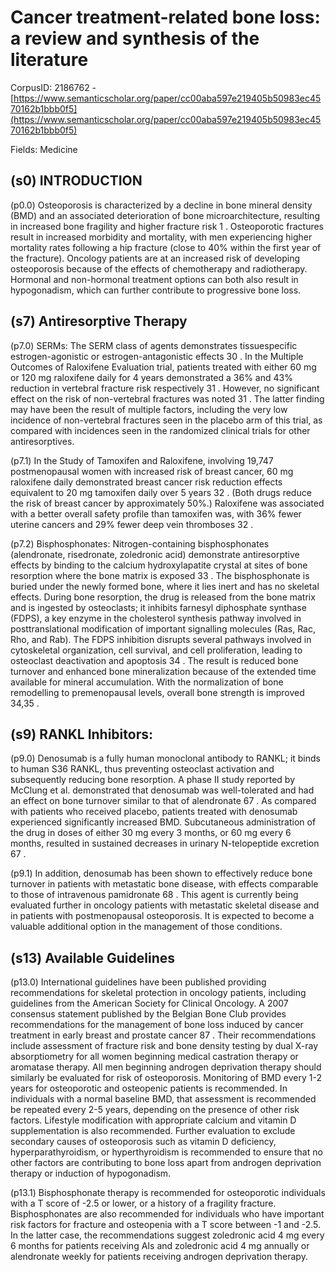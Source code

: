 # Cancer treatment-related bone loss: a review and synthesis of the literature

CorpusID: 2186762 - [https://www.semanticscholar.org/paper/cc00aba597e219405b50983ec4570162b1bbb0f5](https://www.semanticscholar.org/paper/cc00aba597e219405b50983ec4570162b1bbb0f5)

Fields: Medicine

## (s0) INTRODUCTION
(p0.0) Osteoporosis is characterized by a decline in bone mineral density (BMD) and an associated deterioration of bone microarchitecture, resulting in increased bone fragility and higher fracture risk 1 . Osteoporotic fractures result in increased morbidity and mortality, with men experiencing higher mortality rates following a hip fracture (close to 40% within the first year of the fracture). Oncology patients are at an increased risk of developing osteoporosis because of the effects of chemotherapy and radiotherapy. Hormonal and non-hormonal treatment options can both also result in hypogonadism, which can further contribute to progressive bone loss.
## (s7) Antiresorptive Therapy
(p7.0) SERMs: The SERM class of agents demonstrates tissuespecific estrogen-agonistic or estrogen-antagonistic effects 30 . In the Multiple Outcomes of Raloxifene Evaluation trial, patients treated with either 60 mg or 120 mg raloxifene daily for 4 years demonstrated a 36% and 43% reduction in vertebral fracture risk respectively 31 . However, no significant effect on the risk of non-vertebral fractures was noted 31 . The latter finding may have been the result of multiple factors, including the very low incidence of non-vertebral fractures seen in the placebo arm of this trial, as compared with incidences seen in the randomized clinical trials for other antiresorptives.

(p7.1) In the Study of Tamoxifen and Raloxifene, involving 19,747 postmenopausal women with increased risk of breast cancer, 60 mg raloxifene daily demonstrated breast cancer risk reduction effects equivalent to 20 mg tamoxifen daily over 5 years 32 . (Both drugs reduce the risk of breast cancer by approximately 50%.) Raloxifene was associated with a better overall safety profile than tamoxifen was, with 36% fewer uterine cancers and 29% fewer deep vein thromboses 32 .

(p7.2) Bisphosphonates: Nitrogen-containing bisphosphonates (alendronate, risedronate, zoledronic acid) demonstrate antiresorptive effects by binding to the calcium hydroxylapatite crystal at sites of bone resorption where the bone matrix is exposed 33 . The bisphosphonate is buried under the newly formed bone, where it lies inert and has no skeletal effects. During bone resorption, the drug is released from the bone matrix and is ingested by osteoclasts; it inhibits farnesyl diphosphate synthase (FDPS), a key enzyme in the cholesterol synthesis pathway involved in posttranslational modification of important signalling molecules (Ras, Rac, Rho, and Rab). The FDPS inhibition disrupts several pathways involved in cytoskeletal organization, cell survival, and cell proliferation, leading to osteoclast deactivation and apoptosis 34 . The result is reduced bone turnover and enhanced bone mineralization because of the extended time available for mineral accumulation. With the normalization of bone remodelling to premenopausal levels, overall bone strength is improved 34,35 .
## (s9) RANKL Inhibitors:
(p9.0) Denosumab is a fully human monoclonal antibody to RANKL; it binds to human S36 RANKL, thus preventing osteoclast activation and subsequently reducing bone resorption. A phase II study reported by McClung et al. demonstrated that denosumab was well-tolerated and had an effect on bone turnover similar to that of alendronate 67 . As compared with patients who received placebo, patients treated with denosumab experienced significantly increased BMD. Subcutaneous administration of the drug in doses of either 30 mg every 3 months, or 60 mg every 6 months, resulted in sustained decreases in urinary N-telopeptide excretion 67 .

(p9.1) In addition, denosumab has been shown to effectively reduce bone turnover in patients with metastatic bone disease, with effects comparable to those of intravenous pamidronate 68 . This agent is currently being evaluated further in oncology patients with metastatic skeletal disease and in patients with postmenopausal osteoporosis. It is expected to become a valuable additional option in the management of those conditions.
## (s13) Available Guidelines
(p13.0) International guidelines have been published providing recommendations for skeletal protection in oncology patients, including guidelines from the American Society for Clinical Oncology. A 2007 consensus statement published by the Belgian Bone Club provides recommendations for the management of bone loss induced by cancer treatment in early breast and prostate cancer 87 . Their recommendations include assessment of fracture risk and bone density testing by dual X-ray absorptiometry for all women beginning medical castration therapy or aromatase therapy. All men beginning androgen deprivation therapy should similarly be evaluated for risk of osteoporosis. Monitoring of BMD every 1-2 years for osteoporotic and osteopenic patients is recommended. In individuals with a normal baseline BMD, that assessment is recommended be repeated every 2-5 years, depending on the presence of other risk factors. Lifestyle modification with appropriate calcium and vitamin D supplementation is also recommended. Further evaluation to exclude secondary causes of osteoporosis such as vitamin D deficiency, hyperparathyroidism, or hyperthyroidism is recommended to ensure that no other factors are contributing to bone loss apart from androgen deprivation therapy or induction of hypogonadism.

(p13.1) Bisphosphonate therapy is recommended for osteoporotic individuals with a T score of -2.5 or lower, or a history of a fragility fracture. Bisphosphonates are also recommended for individuals who have important risk factors for fracture and osteopenia with a T score between -1 and -2.5. In the latter case, the recommendations suggest zoledronic acid 4 mg every 6 months for patients receiving AIs and zoledronic acid 4 mg annually or alendronate weekly for patients receiving androgen deprivation therapy.
